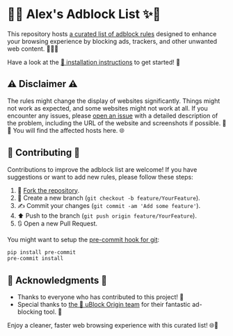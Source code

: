 # 🛑✨ Alex's Adblock List ✨🛑

This repository hosts [a curated list of adblock rules](alexanderadam.txt) designed to enhance your browsing experience by blocking ads, trackers, and other unwanted web content. 🚫🕵️‍♂️

Have a look at the [📜 installation instructions](https://alexanderadam.github.io/adblock_list/#installation) to get started! 🚀

## ⚠️ Disclaimer ⚠️

The rules might change the display of websites significantly. Things might not work as expected, and some websites might not work at all. If you encounter any issues, please [open an issue](https://github.com/alexanderadam/adblock_list/issues/new) with a detailed description of the problem, including the URL of the website and screenshots if possible. 📝📸
You will find the affected hosts here. 🌐

## 🤝 Contributing 🤝

Contributions to improve the adblock list are welcome! If you have suggestions or want to add new rules, please follow these steps:

1. 🍴 [Fork the repository](https://github.com/alexanderadam/adblock_list/fork).
2. 🌿 Create a new branch (`git checkout -b feature/YourFeature`).
3. ✍️ Commit your changes (`git commit -am 'Add some feature'`).
4. ⬆️ Push to the branch (`git push origin feature/YourFeature`).
5. 🔃 Open a new Pull Request.

You might want to setup the [pre-commit hook for git](https://git-scm.com/book/en/v2/Customizing-Git-Git-Hooks):

```bash
pip install pre-commit
pre-commit install
```

## 🙏 Acknowledgments 🙏

- Thanks to everyone who has contributed to this project! 🎉
- Special thanks to [the 🛑 uBlock Origin team](https://github.com/gorhill/uBlock?tab=readme-ov-file#ublock-origin-ubo) for their fantastic ad-blocking tool. 🌟

Enjoy a cleaner, faster web browsing experience with this curated list! 🌐🚀
